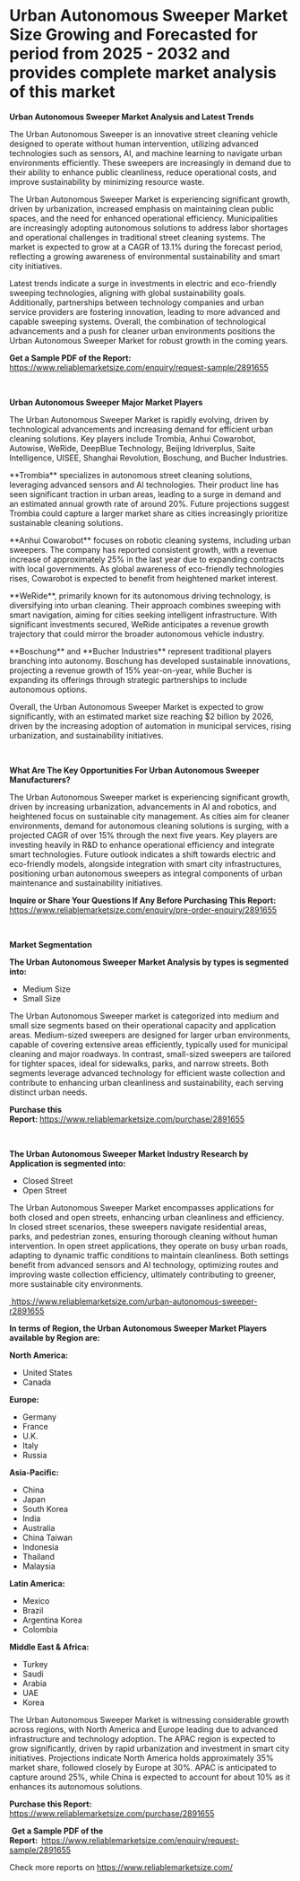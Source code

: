 <p><h1>Urban Autonomous Sweeper Market Size Growing and Forecasted for period from 2025 - 2032 and provides complete market analysis of this market</h1></p><p><strong>Urban Autonomous Sweeper Market Analysis and Latest Trends</strong></p>
<p><p>The Urban Autonomous Sweeper is an innovative street cleaning vehicle designed to operate without human intervention, utilizing advanced technologies such as sensors, AI, and machine learning to navigate urban environments efficiently. These sweepers are increasingly in demand due to their ability to enhance public cleanliness, reduce operational costs, and improve sustainability by minimizing resource waste.</p><p>The Urban Autonomous Sweeper Market is experiencing significant growth, driven by urbanization, increased emphasis on maintaining clean public spaces, and the need for enhanced operational efficiency. Municipalities are increasingly adopting autonomous solutions to address labor shortages and operational challenges in traditional street cleaning systems. The market is expected to grow at a CAGR of 13.1% during the forecast period, reflecting a growing awareness of environmental sustainability and smart city initiatives.</p><p>Latest trends indicate a surge in investments in electric and eco-friendly sweeping technologies, aligning with global sustainability goals. Additionally, partnerships between technology companies and urban service providers are fostering innovation, leading to more advanced and capable sweeping systems. Overall, the combination of technological advancements and a push for cleaner urban environments positions the Urban Autonomous Sweeper Market for robust growth in the coming years.</p></p>
<p><strong>Get a Sample PDF of the Report:&nbsp;</strong> <a href="https://www.reliablemarketsize.com/enquiry/request-sample/2891655?utm_campaign=2457&utm_medium=2&utm_source=Github&utm_content=ia&utm_term=14032025&utm_id=urban-autonomous-sweeper">https://www.reliablemarketsize.com/enquiry/request-sample/2891655</a></p>
<p>&nbsp;</p>
<p><strong>Urban Autonomous Sweeper Major Market Players</strong></p>
<p><p>The Urban Autonomous Sweeper Market is rapidly evolving, driven by technological advancements and increasing demand for efficient urban cleaning solutions. Key players include Trombia, Anhui Cowarobot, Autowise, WeRide, DeepBlue Technology, Beijing Idriverplus, Saite Intelligence, UISEE, Shanghai Revolution, Boschung, and Bucher Industries.</p><p>**Trombia** specializes in autonomous street cleaning solutions, leveraging advanced sensors and AI technologies. Their product line has seen significant traction in urban areas, leading to a surge in demand and an estimated annual growth rate of around 20%. Future projections suggest Trombia could capture a larger market share as cities increasingly prioritize sustainable cleaning solutions.</p><p>**Anhui Cowarobot** focuses on robotic cleaning systems, including urban sweepers. The company has reported consistent growth, with a revenue increase of approximately 25% in the last year due to expanding contracts with local governments. As global awareness of eco-friendly technologies rises, Cowarobot is expected to benefit from heightened market interest.</p><p>**WeRide**, primarily known for its autonomous driving technology, is diversifying into urban cleaning. Their approach combines sweeping with smart navigation, aiming for cities seeking intelligent infrastructure. With significant investments secured, WeRide anticipates a revenue growth trajectory that could mirror the broader autonomous vehicle industry.</p><p>**Boschung** and **Bucher Industries** represent traditional players branching into autonomy. Boschung has developed sustainable innovations, projecting a revenue growth of 15% year-on-year, while Bucher is expanding its offerings through strategic partnerships to include autonomous options.</p><p>Overall, the Urban Autonomous Sweeper Market is expected to grow significantly, with an estimated market size reaching $2 billion by 2026, driven by the increasing adoption of automation in municipal services, rising urbanization, and sustainability initiatives.</p></p>
<p>&nbsp;</p>
<p><strong>What Are The Key Opportunities For Urban Autonomous Sweeper Manufacturers?</strong></p>
<p><p>The Urban Autonomous Sweeper market is experiencing significant growth, driven by increasing urbanization, advancements in AI and robotics, and heightened focus on sustainable city management. As cities aim for cleaner environments, demand for autonomous cleaning solutions is surging, with a projected CAGR of over 15% through the next five years. Key players are investing heavily in R&D to enhance operational efficiency and integrate smart technologies. Future outlook indicates a shift towards electric and eco-friendly models, alongside integration with smart city infrastructures, positioning urban autonomous sweepers as integral components of urban maintenance and sustainability initiatives.</p></p>
<p><strong>Inquire or Share Your Questions If Any Before Purchasing This Report:</strong> <a href="https://www.reliablemarketsize.com/enquiry/pre-order-enquiry/2891655?utm_campaign=2457&utm_medium=2&utm_source=Github&utm_content=ia&utm_term=14032025&utm_id=urban-autonomous-sweeper">https://www.reliablemarketsize.com/enquiry/pre-order-enquiry/2891655</a></p>
<p>&nbsp;</p>
<p><strong>Market Segmentation</strong></p>
<p><strong>The Urban Autonomous Sweeper Market Analysis by types is segmented into:</strong></p>
<p><ul><li>Medium Size</li><li>Small Size</li></ul></p>
<p><p>The Urban Autonomous Sweeper market is categorized into medium and small size segments based on their operational capacity and application areas. Medium-sized sweepers are designed for larger urban environments, capable of covering extensive areas efficiently, typically used for municipal cleaning and major roadways. In contrast, small-sized sweepers are tailored for tighter spaces, ideal for sidewalks, parks, and narrow streets. Both segments leverage advanced technology for efficient waste collection and contribute to enhancing urban cleanliness and sustainability, each serving distinct urban needs.</p></p>
<p><strong>Purchase this Report:&nbsp;</strong><a href="https://www.reliablemarketsize.com/purchase/2891655?utm_campaign=2457&utm_medium=2&utm_source=Github&utm_content=ia&utm_term=14032025&utm_id=urban-autonomous-sweeper">https://www.reliablemarketsize.com/purchase/2891655</a></p>
<p>&nbsp;</p>
<p><strong>The Urban Autonomous Sweeper Market Industry Research by Application is segmented into:</strong></p>
<p><ul><li>Closed Street</li><li>Open Street</li></ul></p>
<p><p>The Urban Autonomous Sweeper Market encompasses applications for both closed and open streets, enhancing urban cleanliness and efficiency. In closed street scenarios, these sweepers navigate residential areas, parks, and pedestrian zones, ensuring thorough cleaning without human intervention. In open street applications, they operate on busy urban roads, adapting to dynamic traffic conditions to maintain cleanliness. Both settings benefit from advanced sensors and AI technology, optimizing routes and improving waste collection efficiency, ultimately contributing to greener, more sustainable city environments.</p></p>
<p><a href="https://www.reliablemarketsize.com/urban-autonomous-sweeper-r2891655?utm_campaign=2457&utm_medium=2&utm_source=Github&utm_content=ia&utm_term=14032025&utm_id=urban-autonomous-sweeper">&nbsp;https://www.reliablemarketsize.com/urban-autonomous-sweeper-r2891655</a></p>
<p><strong>In terms of Region, the Urban Autonomous Sweeper Market Players available by Region are:</strong></p>
<p>
    <p> <strong> North America: </strong>
        <ul>
            <li>United States</li>
            <li>Canada</li>
        </ul>
        </p> 
    <p> <strong> Europe: </strong>
        <ul>
            <li>Germany</li>
            <li>France</li>
            <li>U.K.</li>
            <li>Italy</li>
            <li>Russia</li>
        </ul>
        </p> 
    <p> <strong> Asia-Pacific: </strong>
        <ul>
            <li>China</li>
            <li>Japan</li>
            <li>South Korea</li>
            <li>India</li>
            <li>Australia</li>
            <li>China Taiwan</li>
            <li>Indonesia</li>
            <li>Thailand</li>
            <li>Malaysia</li>
        </ul>
        </p> 
    <p> <strong> Latin America: </strong>
        <ul>
            <li>Mexico</li>
            <li>Brazil</li>
            <li>Argentina Korea</li>
            <li>Colombia</li>
        </ul>
        </p> 
    <p> <strong> Middle East & Africa: </strong>
        <ul>
            <li>Turkey</li>
            <li>Saudi</li>
            <li>Arabia</li>
            <li>UAE</li>
            <li>Korea</li>
        </ul>
    </p>
    </p>
<p><p>The Urban Autonomous Sweeper Market is witnessing considerable growth across regions, with North America and Europe leading due to advanced infrastructure and technology adoption. The APAC region is expected to grow significantly, driven by rapid urbanization and investment in smart city initiatives. Projections indicate North America holds approximately 35% market share, followed closely by Europe at 30%. APAC is anticipated to capture around 25%, while China is expected to account for about 10% as it enhances its autonomous solutions.</p></p>
<p><strong>Purchase this Report: </strong><a href="https://www.reliablemarketsize.com/purchase/2891655?utm_campaign=2457&utm_medium=2&utm_source=Github&utm_content=ia&utm_term=14032025&utm_id=urban-autonomous-sweeper">https://www.reliablemarketsize.com/purchase/2891655</a></p>
<p>&nbsp;<strong>Get a Sample PDF of the Report:&nbsp;&nbsp;</strong><a href="https://www.reliablemarketsize.com/enquiry/request-sample/2891655?utm_campaign=2457&utm_medium=2&utm_source=Github&utm_content=ia&utm_term=14032025&utm_id=urban-autonomous-sweeper">https://www.reliablemarketsize.com/enquiry/request-sample/2891655</a></p>
<p><strong></strong></p>
<p>Check more reports on <a href="https://www.reliablemarketsize.com/?utm_campaign=2457&utm_medium=2&utm_source=Github&utm_content=ia&utm_term=14032025&utm_id=urban-autonomous-sweeper">https://www.reliablemarketsize.com/</a></p>